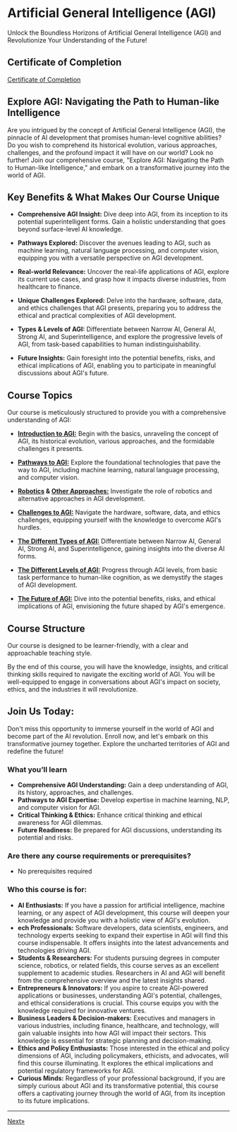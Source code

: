 # Artificial General Intelligence (AGI)

Unlock the Boundless Horizons of Artificial General Intelligence (AGI) and Revolutionize Your Understanding of the Future!

## Certificate of Completion

<a href="Certificate of Completion/" target="_blank">Certificate of Completion</a>

## Explore AGI: Navigating the Path to Human-like Intelligence

Are you intrigued by the concept of Artificial General Intelligence (AGI), the pinnacle of AI development that promises human-level cognitive abilities? Do you wish to comprehend its historical evolution, various approaches, challenges, and the profound impact it will have on our world? Look no further! Join our comprehensive course, "Explore AGI: Navigating the Path to Human-like Intelligence," and embark on a transformative journey into the world of AGI.

## Key Benefits & What Makes Our Course Unique

* **Comprehensive AGI Insight:** Dive deep into AGI, from its inception to its potential superintelligent forms. Gain a holistic understanding that goes beyond surface-level AI knowledge.

* **Pathways Explored:** Discover the avenues leading to AGI, such as machine learning, natural language processing, and computer vision, equipping you with a versatile perspective on AGI development.

* **Real-world Relevance:** Uncover the real-life applications of AGI, explore its current use cases, and grasp how it impacts diverse industries, from healthcare to finance.

* **Unique Challenges Explored:** Delve into the hardware, software, data, and ethics challenges that AGI presents, preparing you to address the ethical and practical complexities of AGI development.

* **Types & Levels of AGI:** Differentiate between Narrow AI, General AI, Strong AI, and Superintelligence, and explore the progressive levels of AGI, from task-based capabilities to human indistinguishability.

* **Future Insights:** Gain foresight into the potential benefits, risks, and ethical implications of AGI, enabling you to participate in meaningful discussions about AGI's future.

## Course Topics

Our course is meticulously structured to provide you with a comprehensive understanding of AGI:

* <b><a href="01. Introduction to AGI/">Introduction to AGI:</a></b> Begin with the basics, unraveling the concept of AGI, its historical evolution, various approaches, and the formidable challenges it presents.

* <b><a href="02. Pathways to AGI/">Pathways to AGI:</a></b> Explore the foundational technologies that pave the way to AGI, including machine learning, natural language processing, and computer vision.

* <b><a href="02. Pathways to AGI/#robotics">Robotics</a> & <a href="02. Pathways to AGI/#other-approaches">Other Approaches:</a></b> Investigate the role of robotics and alternative approaches in AGI development.

* <b><a href="02. Pathways to AGI/#challenges">Challenges to AGI:</a></b> Navigate the hardware, software, data, and ethics challenges, equipping yourself with the knowledge to overcome AGI's hurdles.

* <b><a href="03. The Different Types of AGI/">The Different Types of AGI:</a></b> Differentiate between Narrow AI, General AI, Strong AI, and Superintelligence, gaining insights into the diverse AI forms.

* <b><a href="04. The Different Levels of AGI/">The Different Levels of AGI:</a></b> Progress through AGI levels, from basic task performance to human-like cognition, as we demystify the stages of AGI development.

* <b><a href="05. The Different Applications of AGI/">The Future of AGI:</a></b> Dive into the potential benefits, risks, and ethical implications of AGI, envisioning the future shaped by AGI's emergence.

## Course Structure

Our course is designed to be learner-friendly, with a clear and approachable teaching style.

By the end of this course, you will have the knowledge, insights, and critical thinking skills required to navigate the exciting world of AGI. You will be well-equipped to engage in conversations about AGI's impact on society, ethics, and the industries it will revolutionize.

## Join Us Today:

Don't miss this opportunity to immerse yourself in the world of AGI and become part of the AI revolution. Enroll now, and let's embark on this transformative journey together. Explore the uncharted territories of AGI and redefine the future!

### What you’ll learn

* **Comprehensive AGI Understanding:** Gain a deep understanding of AGI, its history, approaches, and challenges.
* **Pathways to AGI Expertise:** Develop expertise in machine learning, NLP, and computer vision for AGI.
* **Critical Thinking & Ethics:** Enhance critical thinking and ethical awareness for AGI dilemmas.
* **Future Readiness:** Be prepared for AGI discussions, understanding its potential and risks.

### Are there any course requirements or prerequisites?
* No prerequisites required

### Who this course is for:
* **AI Enthusiasts:** If you have a passion for artificial intelligence, machine learning, or any aspect of AGI development, this course will deepen your knowledge and provide you with a holistic view of AGI's evolution.
* **ech Professionals:** Software developers, data scientists, engineers, and technology experts seeking to expand their expertise in AGI will find this course indispensable. It offers insights into the latest advancements and technologies driving AGI.
* **Students & Researchers:** For students pursuing degrees in computer science, robotics, or related fields, this course serves as an excellent supplement to academic studies. Researchers in AI and AGI will benefit from the comprehensive overview and the latest insights shared.
* **Entrepreneurs & Innovators:** If you aspire to create AGI-powered applications or businesses, understanding AGI's potential, challenges, and ethical considerations is crucial. This course equips you with the knowledge required for innovative ventures.
* **Business Leaders & Decision-makers:** Executives and managers in various industries, including finance, healthcare, and technology, will gain valuable insights into how AGI will impact their sectors. This knowledge is essential for strategic planning and decision-making.
* **Ethics and Policy Enthusiasts:** Those interested in the ethical and policy dimensions of AGI, including policymakers, ethicists, and advocates, will find this course illuminating. It explores the ethical implications and potential regulatory frameworks for AGI.
* **Curious Minds:** Regardless of your professional background, if you are simply curious about AGI and its transformative potential, this course offers a captivating journey through the world of AGI, from its inception to its future implications.
<hr>

<a href="01. Introduction to AGI">Next»</a>
